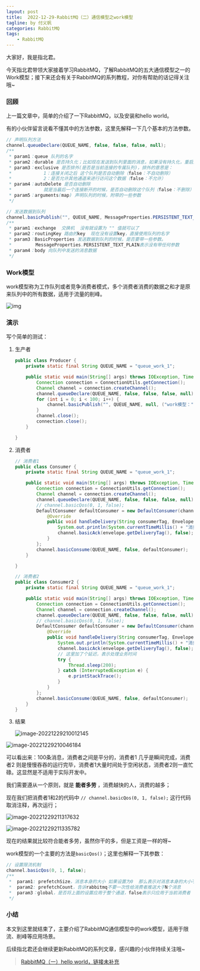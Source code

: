```yaml
---
layout: post
title:  2022-12-29-RabbitMQ（二）通信模型之work模型
tagline: by 付义帆
categories: RabbitMQ
tags: 
    - RabbitMQ 
---
```


大家好，我是指北君。

今天指北君带领大家接着学习RabbitMQ，了解RabbitMQ的五大通信模型之一的Work模型；接下来还会有关于RabbitMQ的系列教程，对你有帮助的话记得关注哦~

<!--more-->

### 回顾

上一篇文章中，简单的介绍了一下RabbitMQ，以及安装和hello world。

有的小伙伴留言说看不懂其中的方法参数，这里先解释一下几个基本的方法参数。

````java
// 声明队列方法
channel.queueDeclare(QUEUE_NAME, false, false, false, null);
/**
 * param1：queue 队列的名字
 * param2：durable 是否持久化；比如现在发送到队列里面的消息，如果没有持久化，重启这个队列后数 据会丢失(false) true：重启之后数据依然在
 * param3：exclusive 是否排外(是否是当前连接的专属队列)，排外的意思是：
 *            1：连接关闭之后 这个队列是否自动删除（false：不自动删除）
 *            2：是否允许其他通道来进行访问这个数据（false：不允许）	
 * param4：autoDelete 是否自动删除
 *            就是当最后一个连接断开的时候，是否自动删除这个队列（false：不删除）
 * param5：arguments(map) 声明队列的时候，附带的一些参数
 */
````

````java
// 发送数据到队列
channel.basicPublish("", QUEUE_NAME, MessageProperties.PERSISTENT_TEXT_PLAIN, "第一个队列消息...".getBytes());
/**
 * param1：exchange  交换机  没有就设置为 "" 值就可以了
 * param2：routingKey 路由的key  现在没有设置key，直接使用队列的名字
 * param3：BasicProperties 发送数据到队列的时候，是否要带一些参数。
 * 		   MessageProperties.PERSISTENT_TEXT_PLAIN表示没有带任何参数
 * param4：body 向队列中发送的消息数据
 */
````

### Work模型

work模型称为工作队列或者竞争消费者模式，多个消费者消费的数据之和才是原来队列中的所有数据，适用于流量的削峰。

![img](http://www.javanorth.cn/assets/images/2022/fu/image-20221229181781610.png)

### 演示

写个简单的测试：

1. 生产者

   ```java
   public class Producer {
       private static final String QUEUE_NAME = "queue_work_1";
   
       public static void main(String[] args) throws IOException, TimeoutException {
           Connection connection = ConnectionUtils.getConnection();
           Channel channel = connection.createChannel();
           channel.queueDeclare(QUEUE_NAME, false, false, false, null);
           for (int i = 0; i < 100; i++) {
               channel.basicPublish("", QUEUE_NAME, null, ("work模型：" + i).getBytes());
           }
           channel.close();
           connection.close();
       }
   
   }
   ```

2. 消费者

   ```java
   // 消费者1
   public class Consumer {
       private static final String QUEUE_NAME = "queue_work_1";
   
       public static void main(String[] args) throws IOException, TimeoutException {
           Connection connection = ConnectionUtils.getConnection();
           Channel channel = connection.createChannel();
           channel.queueDeclare(QUEUE_NAME, false, false, false, null);
           // channel.basicQos(0, 1, false);
           DefaultConsumer defaultConsumer = new DefaultConsumer(channel) {
               @Override
               public void handleDelivery(String consumerTag, Envelope envelope, AMQP.BasicProperties properties, byte[] body) throws IOException {
                   System.out.println(System.currentTimeMillis() + "消费者1接收到信息：" + new String(body));
                   channel.basicAck(envelope.getDeliveryTag(), false);
               }
           };
           channel.basicConsume(QUEUE_NAME, false, defaultConsumer);
       }
   
   }
   ```

   ```java
   // 消费者2
   public class Consumer2 {
       private static final String QUEUE_NAME = "queue_work_1";
   
       public static void main(String[] args) throws IOException, TimeoutException {
           Connection connection = ConnectionUtils.getConnection();
           Channel channel = connection.createChannel();
           channel.queueDeclare(QUEUE_NAME, false, false, false, null);
           // channel.basicQos(0, 1, false);
           DefaultConsumer defaultConsumer = new DefaultConsumer(channel) {
               @Override
               public void handleDelivery(String consumerTag, Envelope envelope, AMQP.BasicProperties properties, byte[] body) throws IOException {
                   System.out.println(System.currentTimeMillis() + "消费者2接收到信息：" + new String(body));
                   channel.basicAck(envelope.getDeliveryTag(), false);
                   // 这里加了个延迟，表示处理业务时间
                   try {
                       Thread.sleep(200);
                   } catch (InterruptedException e) {
                       e.printStackTrace();
                   }
               }
           };
           channel.basicConsume(QUEUE_NAME, false, defaultConsumer);
       }
   }
   ```

3. 结果

   ![image-20221229210012145](http://www.javanorth.cn/assets/images/2022/fu/image-20221229210012145.png)

![image-20221229210046184](http://www.javanorth.cn/assets/images/2022/fu/image-20221229210046184.png)

可以看出来：100条消息，消费者之间是平分的，消费者1 几乎是瞬间完成，消费者2 则是慢慢吞吞的运行完毕，消费者1大量时间处于空闲状态，消费者2则一直忙碌。这显然是不适用于实际开发中。

我们需要遵从一个原则，就是 **能者多劳** ，消费越快的人，消费的越多；

现在我们把消费者1和2的代码中 `// channel.basicQos(0, 1, false);` 这行代码取消注释，再次运行；

![image-20221229211317632](http://www.javanorth.cn/assets/images/2022/fu/image-20221229211317632.png)

![image-20221229211335782](http://www.javanorth.cn/assets/images/2022/fu/image-20221229211335782.png)

现在的结果就比较符合能者多劳，虽然你干的多，但是工资是一样的呀~

work模型的一个主要的方法是`basicQos()`；这里也解释一下其参数：

````java
// 设置限流机制
channel.basicQos(0, 1, false);
/**  
 *  param1: prefetchSize，消息本身的大小 如果设置为0  那么表示对消息本身的大小不限制
 *  param2: prefetchCount，告诉rabbitmq不要一次性给消费者推送大于N个消息
 *  param3：global，是否将上面的设置应用于整个通道，false表示只应用于当前消费者
 */
````

### 小结

本文到这里就结束了，主要介绍了RabbitMQ通信模型中的work模型，适用于限流、削峰等应用场景。

后续指北君还会继续更新RabbitMQ的系列文章，感兴趣的小伙伴持续关注哦~

>[RabbitMQ（一）hello world，链接未补充]()
